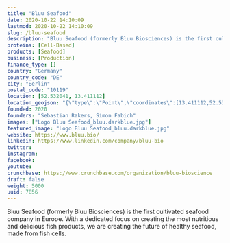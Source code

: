 ```yaml
---
title: "Bluu Seafood"
date: 2020-10-22 14:10:09
lastmod: 2020-10-22 14:10:09
slug: /bluu-seafood
description: "Bluu Seafood (formerly Bluu Biosciences) is the first cultivated seafood company in Europe. With a dedicated focus on creating the most nutritious and delicious fish products, we are creating the future of healthy seafood, made from fish cells."
proteins: [Cell-Based]
products: [Seafood]
business: [Production]
finance_type: []
country: "Germany"
country_code: "DE"
city: "Berlin"
postal_code: "10119"
location: [52.532041, 13.411112]
location_geojson: "{\"type\":\"Point\",\"coordinates\":[13.411112,52.532041]}"
founded: 2020
founders: "Sebastian Rakers, Simon Fabich"
images: ["Logo Bluu Seafood_bluu.darkblue.jpg"]
featured_image: "Logo Bluu Seafood_bluu.darkblue.jpg"
website: https://www.bluu.bio/
linkedin: https://www.linkedin.com/company/bluu-bio
twitter: 
instagram: 
facebook: 
youtube: 
crunchbase: https://www.crunchbase.com/organization/bluu-bioscience
draft: false
weight: 5000
uuid: 7856
---
```

Bluu Seafood (formerly Bluu Biosciences) is the first cultivated seafood company in Europe. With a dedicated focus on creating the most nutritious and delicious fish products, we are creating the future of healthy seafood, made from fish cells.
